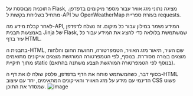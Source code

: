 התוכנית מבוססת על Flask, מציגה נתוני מזג אוויר עבור מספר מיקומים בדפדפן.
מתחיל בשליחת בקשות ל-API של OpenWeatherMap בעזרת ספריית requests. 

לאחר קבלת מידע מה-API, המידע נשמר במילון עבור כל מיקום. זה נשלח לדפדפן באמצעות תבנית Jinja של Flask, שמשתמשת בלולאה כדי להציג את המידע עבור כל עיר בדף HTML.

בתבנית ה-HTML, שם העיר, תיאור מזג האוויר, הטמפרטורה, תחושת החום והלחות מוצגים בצורה מסודרת. בנוסף, לפי הטמפרטורה המורגשת מוצגים אייקונים מתואמים מתוך תיקיית static (בנוסף לפי הטמפרטורה המורגשת הצבע משתנה בהתאם).

בסוף דבר, כשהמשתמש פותח את הדף בדפדפן, פלסק שולח לו את דף ה-HTML הדינמי עם מידע על מזג האוויר והאייקונים המתאימים, יחד עם עיצוב CSS פשוט שמסדר את התוכן.
![image](https://github.com/user-attachments/assets/259a2c9a-7502-4f94-a5c0-f5dfeaaafa3f)
